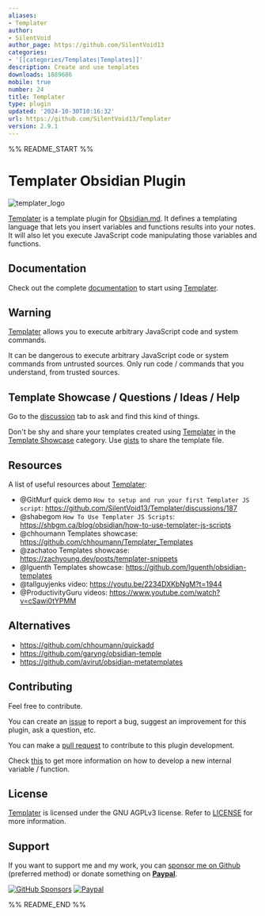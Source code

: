```yaml
---
aliases:
- Templater
author:
- SilentVoid
author_page: https://github.com/SilentVoid13
categories:
- '[[categories/Templates|Templates]]'
description: Create and use templates
downloads: 1889686
mobile: true
number: 24
title: Templater
type: plugin
updated: '2024-10-30T10:16:32'
url: https://github.com/SilentVoid13/Templater
version: 2.9.1
---
```


%% README_START %%

# Templater Obsidian Plugin

![templater_logo](./imgs/templater_logo.svg)

[Templater](https://github.com/SilentVoid13/Templater) is a template plugin for [Obsidian.md](https://obsidian.md/). It defines a templating language that lets you insert variables and functions results into your notes. It will also let you execute JavaScript code manipulating those variables and functions.

## Documentation

Check out the complete [documentation](https://silentvoid13.github.io/Templater/) to start using [Templater](https://github.com/SilentVoid13/Templater).

## Warning

[Templater](https://github.com/SilentVoid13/Templater) allows you to execute arbitrary JavaScript code and system commands.

It can be dangerous to execute arbitrary JavaScript code or system commands from untrusted sources. Only run code / commands that you understand, from trusted sources.

## Template Showcase / Questions / Ideas / Help

Go to the [discussion](https://github.com/SilentVoid13/Templater/discussions) tab to ask and find this kind of things.

Don't be shy and share your templates created using [Templater](https://github.com/SilentVoid13/Templater) in the [Template Showcase](https://github.com/SilentVoid13/Templater/discussions/categories/templates-showcase) category. Use [gists](https://gist.github.com/) to share the template file.

## Resources

A list of useful resources about [Templater](https://github.com/SilentVoid13/Templater):

- @GitMurf quick demo `How to setup and run your first Templater JS script`: https://github.com/SilentVoid13/Templater/discussions/187
- @shabegom `How To Use Templater JS Scripts`: https://shbgm.ca/blog/obsidian/how-to-use-templater-js-scripts
- @chhoumann Templates showcase: https://github.com/chhoumann/Templater_Templates
- @zachatoo Templates showcase: https://zachyoung.dev/posts/templater-snippets
- @lguenth Templates showcase: https://github.com/lguenth/obsidian-templates
- @tallguyjenks video: https://youtu.be/2234DXKbNgM?t=1944
- @ProductivityGuru videos: https://www.youtube.com/watch?v=cSawi0tYPMM

## Alternatives

- https://github.com/chhoumann/quickadd
- https://github.com/garyng/obsidian-temple
- https://github.com/avirut/obsidian-metatemplates

## Contributing

Feel free to contribute.

You can create an [issue](https://github.com/SilentVoid13/Templater/issues) to report a bug, suggest an improvement for this plugin, ask a question, etc.

You can make a [pull request](https://github.com/SilentVoid13/Templater/pulls) to contribute to this plugin development.

Check [this](https://silentvoid13.github.io/Templater/internal-functions/contribute.html) to get more information on how to develop a new internal variable / function.

## License

[Templater](https://github.com/SilentVoid13/Templater) is licensed under the GNU AGPLv3 license. Refer to [LICENSE](https://github.com/SilentVoid13/Templater/blob/master/LICENSE.TXT) for more information.

## Support

If you want to support me and my work, you can [sponsor me on Github](https://github.com/sponsors/SilentVoid13) (preferred method) or donate something on [**Paypal**](https://www.paypal.com/donate?hosted_button_id=U2SRGAFYXT32Q).

[![GitHub Sponsors](https://img.shields.io/github/sponsors/silentvoid13?label=Sponsor&logo=GitHub%20Sponsors&style=for-the-badge)](https://github.com/sponsors/silentvoid13)
[![Paypal](https://img.shields.io/badge/paypal-silentvoid13-yellow?style=social&logo=paypal)](https://www.paypal.com/donate?hosted_button_id=U2SRGAFYXT32Q)



%% README_END %%